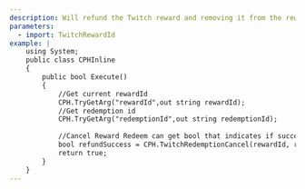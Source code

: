 ```yaml
---
description: Will refund the Twitch reward and removing it from the reward queue
parameters:
  - import: TwitchRewardId
example: |
    using System;
    public class CPHInline
    {
        public bool Execute()
        {
            //Get current rewardId
            CPH.TryGetArg("rewardId",out string rewardId);
            //Get redemption id
            CPH.TryGetArg("redemptionId",out string redemptionId);
            
            //Cancel Reward Redeem can get bool that indicates if successful
            bool refundSuccess = CPH.TwitchRedemptionCancel(rewardId, redemptionId);
            return true;
        }
    }
---
```

